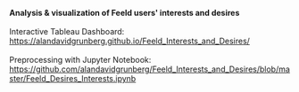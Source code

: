 <b>Analysis & visualization of Feeld users' interests and desires</b><br>
<br>
Interactive Tableau Dashboard: <br>
https://alandavidgrunberg.github.io/Feeld_Interests_and_Desires/ <br>
<br>
Preprocessing with Jupyter Notebook: <br>
https://github.com/alandavidgrunberg/Feeld_Interests_and_Desires/blob/master/Feeld_Desires_Interests.ipynb <br>
